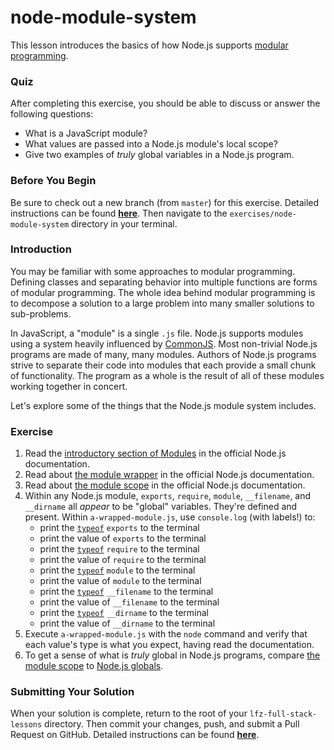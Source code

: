 # node-module-system

This lesson introduces the basics of how Node.js supports [modular programming](https://en.wikipedia.org/wiki/Modular_programming).

### Quiz

After completing this exercise, you should be able to discuss or answer the following questions:

- What is a JavaScript module?
- What values are passed into a Node.js module's local scope?
- Give two examples of _truly_ global variables in a Node.js program.

### Before You Begin

Be sure to check out a new branch (from `master`) for this exercise. Detailed instructions can be found [**here**](../../guides/before-each-exercise.md). Then navigate to the `exercises/node-module-system` directory in your terminal.

### Introduction

You may be familiar with some approaches to modular programming. Defining classes and separating behavior into multiple functions are forms of modular programming. The whole idea behind modular programming is to decompose a solution to a large problem into many smaller solutions to sub-problems.

In JavaScript, a "module" is a single `.js` file. Node.js supports modules using a system heavily influenced by [CommonJS](https://en.wikipedia.org/wiki/CommonJS). Most non-trivial Node.js programs are made of many, many modules. Authors of Node.js programs strive to separate their code into modules that each provide a small chunk of functionality. The program as a whole is the result of all of these modules working together in concert.

Let's explore some of the things that the Node.js module system includes.

### Exercise

1. Read the [introductory section of Modules](https://nodejs.org/docs/latest-v10.x/api/modules.html#modules_modules) in the official Node.js documentation.
1. Read about [the module wrapper](https://nodejs.org/docs/latest-v10.x/api/modules.html#modules_the_module_wrapper) in the official Node.js documentation.
1. Read about [the module scope](https://nodejs.org/docs/latest-v10.x/api/modules.html#modules_the_module_scope) in the official Node.js documentation.
1. Within any Node.js module, `exports`, `require`, `module`, `__filename`, and `__dirname` all _appear_ to be "global" variables. They're defined and present. Within `a-wrapped-module.js`, use `console.log` (with labels!) to:
    - print the [`typeof`](https://developer.mozilla.org/en-US/docs/Web/JavaScript/Reference/Operators/typeof) `exports` to the terminal
    - print the value of `exports` to the terminal
    - print the [`typeof`](https://developer.mozilla.org/en-US/docs/Web/JavaScript/Reference/Operators/typeof) `require` to the terminal
    - print the value of `require` to the terminal
    - print the [`typeof`](https://developer.mozilla.org/en-US/docs/Web/JavaScript/Reference/Operators/typeof) `module` to the terminal
    - print the value of `module` to the terminal
    - print the [`typeof`](https://developer.mozilla.org/en-US/docs/Web/JavaScript/Reference/Operators/typeof) `__filename` to the terminal
    - print the value of `__filename` to the terminal
    - print the [`typeof`](https://developer.mozilla.org/en-US/docs/Web/JavaScript/Reference/Operators/typeof) `__dirname` to the terminal
    - print the value of `__dirname` to the terminal
1. Execute `a-wrapped-module.js` with the `node` command and verify that each value's type is what you expect, having read the documentation.
1. To get a sense of what is _truly_ global in Node.js programs, compare [the module scope](https://nodejs.org/docs/latest-v10.x/api/modules.html#modules_the_module_scope) to [Node.js globals](https://nodejs.org/docs/latest-v10.x/api/globals.html).

### Submitting Your Solution

When your solution is complete, return to the root of your `lfz-full-stack-lessons` directory. Then commit your changes, push, and submit a Pull Request on GitHub. Detailed instructions can be found [**here**](../../guides/after-each-exercise.md).

